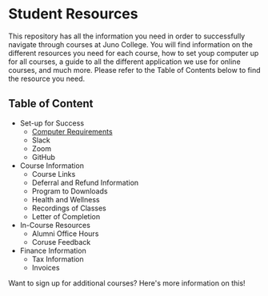 # Student Resources
This repository has all the information you need in order to successfully navigate through courses at Juno College. You will find information on the different resources you need for each course, how to set youp computer up for all courses, a guide to all the different application we use for online courses, and much more. Please refer to the Table of Contents below to find the resource you need. 

## Table of Content
- Set-up for Success
  - [Computer Requirements](./liveOnline#computer-requirements) 
  - Slack
  - Zoom
  - GitHub
- Course Information
  - Course Links
  - Deferral and Refund Information
  - Program to Downloads
  - Health and Wellness
  - Recordings of Classes
  - Letter of Completion
- In-Course Resources
  - Alumni Office Hours
  - Coruse Feedback
- Finance Information
  - Tax Information
  - Invoices

Want to sign up for additional courses? Here's more information on this!







 
